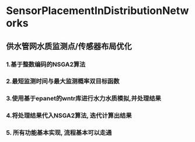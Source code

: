 # SensorPlacementInDistributionNetworks

## 供水管网水质监测点/传感器布局优化

### 1.基于整数编码的NSGA2算法
### 2.最短监测时间与最大监测概率双目标函数
### 3.使用基于epanet的wntr库进行水力水质模拟,并处理结果
### 4.将处理结果代入NSGA2算法, 迭代计算出结果
### 5. 所有功能基本实现, 流程基本可以走通